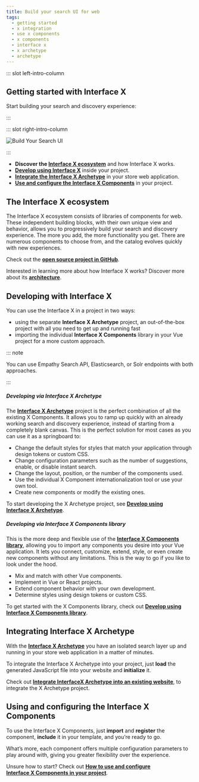 ```yaml
---
title: Build your search UI for web
tags:
  - getting started
  - x integration
  - use x components
  - x components
  - interface x
  - x archetype
  - archetype
---
```


::: slot left-intro-column

## Getting started with Interface X

Start building your search and discovery experience:

:::

::: slot right-intro-column

<img :src="$withBase('/assets/media/interface/build-search-ui.svg')" alt="Build Your Search UI">

:::

- **Discover the [Interface X ecosystem](#the-interface-x-ecosystem)** and how Interface&nbsp;X
  works.
- **[Develop using Interface X](#developing-with-interface-x)** inside your project.
- **[Integrate the Interface X Archetype](#integrating-interface-x-archetype)** in your store web
  application.
- **[Use and configure the Interface X Components](#using-and-configuring-the-interface-x-components)**
  in your project.

<!-- 3. Style your UI. 4. Translate your search experience-->
<!-- HIDE VIDEO UNTIL CONTENT BOX FIXED <VideoContent title="Want to learn more?" :links="[{title:'How-to guide',link:'/develop-empathy-platform/build-search-ui/web-x-components-integration-guide'},{title:'Architecture',link:'/develop-empathy-platform/build-search-ui/x-architecture/'},{title:'UI reference',link:'/develop-empathy-platform/ui-reference/'}]"></VideoContent>-->

## The Interface X ecosystem

The Interface&nbsp;X ecosystem consists of libraries of components for web. These independent
building blocks, with their own unique view and behavior, allows you to progressively build your
search and discovery experience. The more you add, the more functionality you get. There are
numerous components to choose from, and the catalog evolves quickly with new experiences.

Check out the **[open source project in GitHub](https://github.com/empathyco/x)**.

Interested in learning more about how Interface&nbsp;X works? Discover more about its
**[architecture](web-x-architecture.md)**.

## Developing with Interface X

You can use the Interface&nbsp;X in a project in two ways:

- using the separate **Interface&nbsp;X&nbsp;Archetype** project, an out-of-the-box project with all
  you need to get up and running fast
- importing the individual **Interface&nbsp;X&nbsp;Components** library in your Vue project for a
  more custom approach.

::: note

You can use Empathy Search API, Elasticsearch, or Solr endpoints with both approaches.

:::

##### Developing via Interface X Archetype

The **[Interface&nbsp;X&nbsp;Archetype](https://github.com/empathyco/x-archetype)** project is the
perfect combination of all the existing X&nbsp;Components. It allows you to ramp up quickly with an
already working search and discovery experience, instead of starting from a completely blank canvas.
This is the perfect solution for most cases as you can use it as a springboard to:

- Change the default styles for styles that match your application through design tokens or custom
  CSS.
- Change configuration parameters such as the number of suggestions, enable, or disable instant
  search.
- Change the layout, position, or the number of the components used.
- Use the individual X&nbsp;Component internationalization tool or use your own tool.
- Create new components or modify the existing ones.

To start developing the X&nbsp;Archetype project, see
**[Develop using Interface&nbsp;X&nbsp;Archetype](web-archetype-development-guide.md)**.

##### Developing via Interface X Components library

This is the more deep and flexible use of the
**[Interface&nbsp;X&nbsp;Components library](https://github.com/empathyco/x/tree/main/packages/x-components)**,
allowing you to import any components you desire into your Vue application. It lets you connect,
customize, extend, style, or even create new components without any limitations. This is the way to
go if you like to look under the hood.

- Mix and match with other Vue components.
- Implement in Vue or React projects.
- Extend component behavior with your own development.
- Determine styles using design tokens or custom CSS.

To get started with the X&nbsp;Components library, check out
**[Develop using Interface&nbsp;X&nbsp;Components library](web-x-components-development-guide.md)**.

## Integrating Interface X Archetype

With the **[Interface&nbsp;X&nbsp;Archetype](https://github.com/empathyco/x-archetype)** you have an
isolated search layer up and running in your store web application in a matter of minutes.

To integrate the Interface&nbsp;X&nbsp;Archetype into your project, just **load** the generated
JavaScript file into your website and **initialize** it.

Check out
**[Integrate InterfaceX&nbsp;Archetype into an existing website](web-archetype-integration-guide.md)**,
to integrate the X&nbsp;Archetype project.

## Using and configuring the Interface X Components

To use the Interface&nbsp;X&nbsp;Components, just **import** and **register** the component,
**include** it in your template, and you’re ready to go.

What’s more, each component offers multiple configuration parameters to play around with, giving you
greater flexibility over the experience.

Unsure how to start? Check out
**[How to use and configure Interface&nbsp;X&nbsp;Components in your project](web-how-to-use-x-components-guide.md)**.

<!--
## Style your UI

## Translate your search experience

-->
